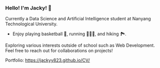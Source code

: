 ### Hello! I'm Jacky! 👋

Currently a Data Science and Artificial Intelligence student at Nanyang Technological University.

- Enjoy playing basketball 🏀, running 🏃🏻‍♂️, and hiking 🏞.

Exploring various interests outside of school such as Web Development.
Feel free to reach out for collaborations on projects!

Portfolio:
https://jackyy823.github.io/CV/

<!--
**jackyy823/jackyy823** is a ✨ _special_ ✨ repository because its `README.md` (this file) appears on your GitHub profile.

Here are some ideas to get you started:

- 🔭 I’m currently working on ...
- 🌱 I’m currently learning ...
- 👯 I’m looking to collaborate on ...
- 🤔 I’m looking for help with ...
- 💬 Ask me about ...
- 📫 How to reach me: ...
- 😄 Pronouns: ...
- ⚡ Fun fact: ...
-->
